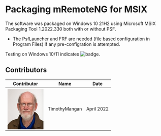 # Packaging mRemoteNG for MSIX

The software was packaged on Windows 10 21H2 using Microsoft MSIX Packaging Tool 1.2022.330 both with or without PSF.
* The PsfLauncher and FRF are needed (file based configuration in Program Files) if any pre-configration is attempted. 


Testing on Windows 10/11 indicates  ![badge](https://img.shields.io/badge/-Full%20Fidelity-brightgreen?style=for-the-badge).  


## Contributors

| Contributor | Name | Date |
|----|----|----|
| [<img src="/media/Contributors/TimMangan.jpg" align="left" Height="128" />](/media/Contributors/TimMangan.jpg) | TimothyMangan | April 2022 |


